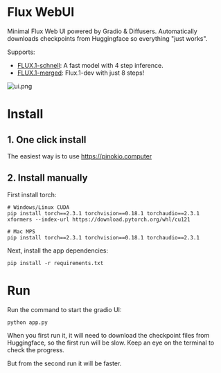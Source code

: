 # Flux WebUI

Minimal Flux Web UI powered by Gradio & Diffusers. Automatically downloads checkpoints from Huggingface so everything "just works".

Supports:

- [FLUX.1-schnell](https://huggingface.co/black-forest-labs/FLUX.1-schnell): A fast model with 4 step inference.
- [FLUX.1-merged](https://huggingface.co/sayakpaul/FLUX.1-merged): Flux.1-dev with just 8 steps!

![ui.png](ui.png)

# Install

## 1. One click install

The easiest way is to use https://pinokio.computer

## 2. Install manually

First install torch:

```
# Windows/Linux CUDA
pip install torch==2.3.1 torchvision==0.18.1 torchaudio==2.3.1 xformers --index-url https://download.pytorch.org/whl/cu121

# Mac MPS
pip install torch==2.3.1 torchvision==0.18.1 torchaudio==2.3.1
```

Next, install the app dependencies:

```
pip install -r requirements.txt
```

# Run

Run the command to start the gradio UI:

```
python app.py
```

When you first run it, it will need to download the checkpoint files from Huggingface, so the first run will be slow. Keep an eye on the terminal to check the progress.

But from the second run it will be faster.
